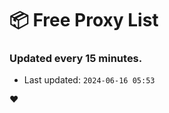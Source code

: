 # :package: Free Proxy List
### Updated every 15 minutes.

- Last updated: `2024-06-16 05:53`

:heart:

